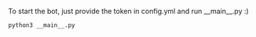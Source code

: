 To start the bot, just provide the token in config.yml and run \_\_main\_\_.py :)

<code>python3 \_\_main\_\_.py</code>
